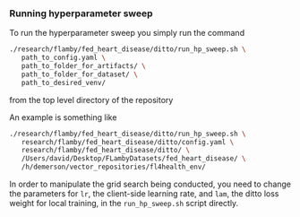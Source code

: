### Running hyperparameter sweep

To run the hyperparameter sweep you simply run the command

```bash
./research/flamby/fed_heart_disease/ditto/run_hp_sweep.sh \
   path_to_config.yaml \
   path_to_folder_for_artifacts/ \
   path_to_folder_for_dataset/ \
   path_to_desired_venv/
```

from the top level directory of the repository

An example is something like
``` bash
./research/flamby/fed_heart_disease/ditto/run_hp_sweep.sh \
   research/flamby/fed_heart_disease/ditto/config.yaml \
   research/flamby/fed_heart_disease/ditto/ \
   /Users/david/Desktop/FLambyDatasets/fed_heart_disease/ \
   /h/demerson/vector_repositories/fl4health_env/
```

In order to manipulate the grid search being conducted, you need to change the parameters for `lr`, the client-side learning rate, and `lam`, the ditto loss weight for local training, in the `run_hp_sweep.sh` script directly.
